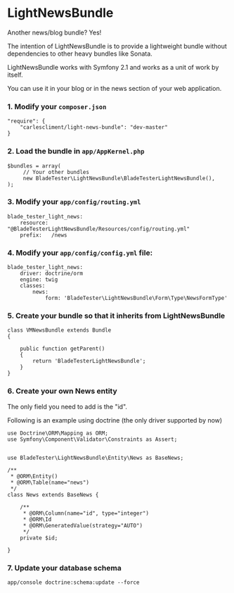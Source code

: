 LightNewsBundle
================

Another news/blog bundle? Yes!

The intention of LightNewsBundle is to provide a lightweight bundle without dependencies to other heavy bundles like Sonata.

LightNewsBundle works with Symfony 2.1 and works as a unit of work by itself.

You can use it in your blog or in the news section of your web application.

### 1. Modify your `composer.json`

    "require": {
        "carlescliment/light-news-bundle": "dev-master"
    }

### 2. Load the bundle in `app/AppKernel.php`
    $bundles = array(
         // Your other bundles
         new BladeTester\LightNewsBundle\BladeTesterLightNewsBundle(),
    );

### 3. Modify your `app/config/routing.yml`

    blade_tester_light_news:
        resource: "@BladeTesterLightNewsBundle/Resources/config/routing.yml"
		prefix:   /news


### 4. Modify your `app/config/config.yml` file:

    blade_tester_light_news:
        driver: doctrine/orm
        engine: twig
        classes:
            news:
                form: 'BladeTester\LightNewsBundle\Form\Type\NewsFormType'

### 5. Create your bundle so that it inherits from LightNewsBundle

    class VMNewsBundle extends Bundle
    {

        public function getParent()
        {
            return 'BladeTesterLightNewsBundle';
        }
    }


### 6. Create your own News entity

The only field you need to add is the "id".

Following is an example using doctrine (the only driver supported by now)

    use Doctrine\ORM\Mapping as ORM;
    use Symfony\Component\Validator\Constraints as Assert;


    use BladeTester\LightNewsBundle\Entity\News as BaseNews;

    /**
     * @ORM\Entity()
     * @ORM\Table(name="news")
     */
    class News extends BaseNews {

        /**
         * @ORM\Column(name="id", type="integer")
         * @ORM\Id
         * @ORM\GeneratedValue(strategy="AUTO")
         */
        private $id;

    }


### 7. Update your database schema

    app/console doctrine:schema:update --force

